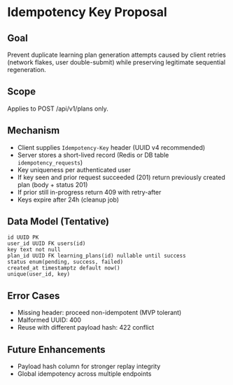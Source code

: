 # Idempotency Key Proposal

## Goal
Prevent duplicate learning plan generation attempts caused by client retries (network flakes, user double-submit) while preserving legitimate sequential regeneration.

## Scope
Applies to POST /api/v1/plans only.

## Mechanism
- Client supplies `Idempotency-Key` header (UUID v4 recommended)
- Server stores a short-lived record (Redis or DB table `idempotency_requests`)
- Key uniqueness per authenticated user
- If key seen and prior request succeeded (201) return previously created plan (body + status 201)
- If prior still in-progress return 409 with retry-after
- Keys expire after 24h (cleanup job)

## Data Model (Tentative)
```
id UUID PK
user_id UUID FK users(id)
key text not null
plan_id UUID FK learning_plans(id) nullable until success
status enum(pending, success, failed)
created_at timestamptz default now()
unique(user_id, key)
```

## Error Cases
- Missing header: proceed non-idempotent (MVP tolerant)
- Malformed UUID: 400
- Reuse with different payload hash: 422 conflict

## Future Enhancements
- Payload hash column for stronger replay integrity
- Global idempotency across multiple endpoints
